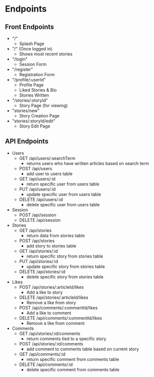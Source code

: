 # Endpoints

## Front Endpoints

- "/"
  - Splash Page
- "/" (Once logged in)
  - Shows most recent stories
- "/login"
  - Session Form
- "/register"
  - Registration Form
- "/profile/:userId"
  - Profile Page
  - Liked Stories & Bio
  - Stories Written
- "/stories/:storyId"
  - Story Page (for viewing)
- "stories/new"
  - Story Creation Page
- "stories/:storyId/edit"
  - Story Edit Page

## API Endpoints

- Users
  - GET /api/users/:searchTerm
    - returns users who have written articles based on search term
  - POST /api/users
    - add user to users table
  - GET /api/users/:id
    - return specific user from users table
  - PUT /api/users/:id
    - update specific user from users table
  - DELETE /api/users/:id
    - delete specific user from users table
- Session
  - POST /api/session
  - DELETE /api/session
- Stories
  - GET /api/stories
    - return data from stories table
  - POST /api/stories
    - add story to stories table
  - GET /api/stories/:id
    - return specific story from stories table
  - PUT /api/stories/:id
    - update specific story from stories table
  - DELETE /api/stories/:id
    - delete specific story from stories table
- Likes
  - POST /api/stories/:articleId/likes
    - Add a like to story
  - DELETE /api/stories/:articleId/likes
    - Remove a like from story
  - POST /api/comments/:commentId/likes
    - Add a like to comment
  - DELETE /api/comments/:commentId/likes
    - Remove a like from comment
- Comments
  - GET /api/stories/:id/comments
    - return comments tied to a specific story
  - POST /api/stories/:id/comments
    - add comment to comments table based on current story
  - GET /api/comments/:id
    - return specific comment from comments table
  - DELETE /api/comments/:id
    - delete specific comment from comments table

<!-- - Images
  - GET /api/image/:id
    - Get image from database
  - GET /api/image/:name
    - Get image from database based on image name -->
